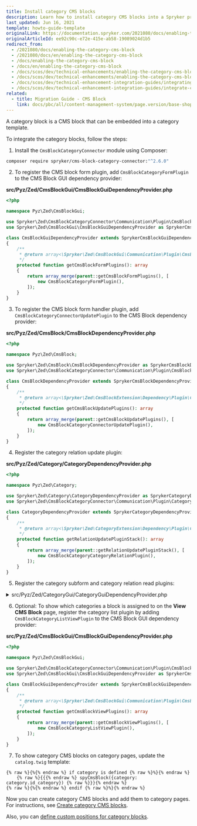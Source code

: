 ```yaml
---
title: Install category CMS blocks
description: Learn how to install category CMS blocks into a Spryker project.
last_updated: Jun 16, 2021
template: howto-guide-template
originalLink: https://documentation.spryker.com/2021080/docs/enabling-the-category-cms-block
originalArticleId: ee92c90c-e72e-415e-ab58-19089024d1b5
redirect_from:
  - /2021080/docs/enabling-the-category-cms-block
  - /2021080/docs/en/enabling-the-category-cms-block
  - /docs/enabling-the-category-cms-block
  - /docs/en/enabling-the-category-cms-block
  - /docs/scos/dev/technical-enhancements/enabling-the-category-cms-block.html
  - /docs/scos/dev/technical-enhancements/enabling-the-category-cms-blocks.html
  - /docs/scos/dev/technical-enhancement-integration-guides/integrating-category-cms-blocks.html
  - /docs/scos/dev/technical-enhancement-integration-guides/integrate-category-cms-blocks.html
related:
  - title: Migration Guide - CMS Block
    link: docs/pbc/all/content-management-system/page.version/base-shop/install-and-upgrade/upgrade-modules/upgrade-the-cmsblock-module.html
---
```


A category block is a CMS block that can be embedded into a category template.

To integrate the category blocks, follow the steps:

1. Install the `CmsBlockCategoryConnector` module using Composer:

```bash
composer require spryker/cms-block-category-connector:"^2.6.0"
```

2. To register the CMS block form plugin, add `CmsBlockCategoryFormPlugin` to the CMS Block GUI dependency provider:

**src/Pyz/Zed/CmsBlockGui/CmsBlockGuiDependencyProvider.php**

```php
<?php

namespace Pyz\Zed\CmsBlockGui;

use Spryker\Zed\CmsBlockCategoryConnector\Communication\Plugin\CmsBlockCategoryFormPlugin;
use Spryker\Zed\CmsBlockGui\CmsBlockGuiDependencyProvider as SprykerCmsBlockGuiDependencyProvider;

class CmsBlockGuiDependencyProvider extends SprykerCmsBlockGuiDependencyProvider
{
    /**
     * @return array<\Spryker\Zed\CmsBlockGui\Communication\Plugin\CmsBlockFormPluginInterface>
     */
    protected function getCmsBlockFormPlugins(): array
    {
        return array_merge(parent::getCmsBlockFormPlugins(), [
            new CmsBlockCategoryFormPlugin(),
        ]);
    }
}

```

3. To register the CMS block form handler plugin, add `CmsBlockCategoryConnectorUpdatePlugin` to the CMS Block dependency provider:

**src/Pyz/Zed/CmsBlock/CmsBlockDependencyProvider.php**

```php
<?php

namespace Pyz\Zed\CmsBlock;

use Spryker\Zed\CmsBlock\CmsBlockDependencyProvider as SprykerCmsBlockDependencyProvider;
use Spryker\Zed\CmsBlockCategoryConnector\Communication\Plugin\CmsBlockCategoryConnectorUpdatePlugin;

class CmsBlockDependencyProvider extends SprykerCmsBlockDependencyProvider
{
    /**
     * @return array<\Spryker\Zed\CmsBlockExtension\Dependency\Plugin\CmsBlockUpdatePluginInterface>
     */
    protected function getCmsBlockUpdatePlugins(): array
    {
        return array_merge(parent::getCmsBlockUpdatePlugins(), [
            new CmsBlockCategoryConnectorUpdatePlugin(),
        ]);
    }
}
```

4. Register the category relation update plugin:

**src/Pyz/Zed/Category/CategoryDependencyProvider.php**
```php
<?php

namespace Pyz\Zed\Category;

use Spryker\Zed\Category\CategoryDependencyProvider as SprykerCategoryDependencyProvider;
use Spryker\Zed\CmsBlockCategoryConnector\Communication\Plugin\Category\CmsBlockCategoryCategoryRelationPlugin;

class CategoryDependencyProvider extends SprykerCategoryDependencyProvider
{
    /**
     * @return array<\Spryker\Zed\CategoryExtension\Dependency\Plugin\CategoryRelationUpdatePluginInterface>
     */
    protected function getRelationUpdatePluginStack(): array
    {
        return array_merge(parent::getRelationUpdatePluginStack(), [
            new CmsBlockCategoryCategoryRelationPlugin(),
        ]);
    }
}
```

5. Register the category subform and category relation read plugins:

<details>
  <summary>src/Pyz/Zed/CategoryGui/CategoryGuiDependencyProvider.php</summary>

```php
<?php

namespace Pyz\Zed\CategoryGui;

use Spryker\Zed\CategoryGui\CategoryGuiDependencyProvider as SpykerCategoryGuiDependencyProvider;
use Spryker\Zed\CmsBlockCategoryConnector\Communication\Plugin\CategoryGui\CmsBlockCategoryRelationReadPlugin;
use Spryker\Zed\CmsBlockCategoryConnector\Communication\Plugin\CategoryGui\CmsBlockSubformCategoryFormPlugin;

/**
 * @method \Spryker\Zed\CategoryGui\CategoryGuiConfig getConfig()
 */
class CategoryGuiDependencyProvider extends SpykerCategoryGuiDependencyProvider
{
    /**
     * @return array<\Spryker\Zed\CategoryGuiExtension\Dependency\Plugin\CategoryFormPluginInterface>
     */
    protected function getCategoryFormPlugins(): array
    {
        return [
            new CmsBlockSubformCategoryFormPlugin(),
        ];
    }

    /**
     * @return array<\Spryker\Zed\CategoryGuiExtension\Dependency\Plugin\CategoryRelationReadPluginInterface>
     */
    protected function getCategoryRelationReadPlugins(): array
    {
        return [
            new CmsBlockCategoryRelationReadPlugin(),
        ];
    }
}
```

</details>

6. Optional: To show which categories a block is assigned to on the **View CMS Block** page, register the category list plugin by adding `CmsBlockCategoryListViewPlugin` to the CMS Block GUI dependency provider:

**src/Pyz/Zed/CmsBlockGui/CmsBlockGuiDependencyProvider.php**

```php
<?php

namespace Pyz\Zed\CmsBlockGui;

use Spryker\Zed\CmsBlockCategoryConnector\Communication\Plugin\CmsBlockCategoryListViewPlugin;
use Spryker\Zed\CmsBlockGui\CmsBlockGuiDependencyProvider as SprykerCmsBlockGuiDependencyProvider;

class CmsBlockGuiDependencyProvider extends SprykerCmsBlockGuiDependencyProvider
{
    /**
     * @return array<\Spryker\Zed\CmsBlockGui\Communication\Plugin\CmsBlockViewPluginInterface>
     */
    protected function getCmsBlockViewPlugins(): array
    {
        return array_merge(parent::getCmsBlockViewPlugins(), [
            new CmsBlockCategoryListViewPlugin(),
        ]);
    }
}
```

7. To show category CMS blocks on category pages, update the `catalog.twig` template:

```twig
{% raw %}{%{% endraw %} if category is defined {% raw %}%}{% endraw %}
	{% raw %}{{{% endraw %} spyCmsBlock({category: category.id_category}) {% raw %}}}{% endraw %}
{% raw %}{%{% endraw %} endif {% raw %}%}{% endraw %}
```

Now you can create category CMS blocks and add them to category pages. For instructions, see [Create category CMS blocks](/docs/pbc/all/content-management-system/{{page.version}}/base-shop/manage-in-the-back-office/blocks/create-category-cms-blocks.html).

Also, you can [define custom positions for category blocks](/docs/pbc/all/content-management-system/{{page.version}}/base-shop/tutorials-and-howtos/define-positions-for-category-cms-blocks.html).
